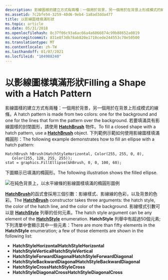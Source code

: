 ```yaml
---
description: 影線圖樣的建立方式有兩種：一個用於背景，另一個用於在背景上形成模式的線條。
ms.assetid: 7c2bfe54-3259-40d6-9eb4-1a8ad3dda477
title: 以影線圖樣填滿形狀
ms.topic: article
ms.date: 05/31/2018
ms.openlocfilehash: 8c37f06c93a6ac66a4a6066874c99b88652a0819
ms.sourcegitcommit: 831e8f3db78ab820e1710cede244553c70e50500
ms.translationtype: MT
ms.contentlocale: zh-TW
ms.lasthandoff: 01/07/2021
ms.locfileid: "104988240"
---
```

# <a name="filling-a-shape-with-a-hatch-pattern"></a><span data-ttu-id="86aa7-103">以影線圖樣填滿形狀</span><span class="sxs-lookup"><span data-stu-id="86aa7-103">Filling a Shape with a Hatch Pattern</span></span>

<span data-ttu-id="86aa7-104">影線圖樣的建立方式有兩種：一個用於背景，另一個用於在背景上形成模式的線條。</span><span class="sxs-lookup"><span data-stu-id="86aa7-104">A hatch pattern is made from two colors: one for the background and one for the lines that form the pattern over the background.</span></span> <span data-ttu-id="86aa7-105">若要填滿具有影線圖樣的封閉圖形，請使用 [**HatchBrush**](/windows/desktop/api/gdiplusbrush/nl-gdiplusbrush-hatchbrush) 物件。</span><span class="sxs-lookup"><span data-stu-id="86aa7-105">To fill a closed shape with a hatch pattern, use a [**HatchBrush**](/windows/desktop/api/gdiplusbrush/nl-gdiplusbrush-hatchbrush) object.</span></span> <span data-ttu-id="86aa7-106">下列範例示範如何使用影線圖樣填滿橢圓形：</span><span class="sxs-lookup"><span data-stu-id="86aa7-106">The following example demonstrates how to fill an ellipse with a hatch pattern:</span></span>


```
HatchBrush hBrush(HatchStyleHorizontal, Color(255, 255, 0, 0),
   Color(255, 128, 255, 255));
stat = graphics.FillEllipse(&hBrush, 0, 0, 100, 60);
```



<span data-ttu-id="86aa7-107">下圖顯示已填滿的橢圓形。</span><span class="sxs-lookup"><span data-stu-id="86aa7-107">The following illustration shows the filled ellipse.</span></span>

![在純色背景上，以水平線條的影線圖樣填滿的橢圓形圖例](images/hatch1.png)

<span data-ttu-id="86aa7-109">[**HatchBrush**](/windows/desktop/api/gdiplusbrush/nl-gdiplusbrush-hatchbrush)的函式會採用三個引數：影線樣式、影線線的色彩，以及背景的色彩。</span><span class="sxs-lookup"><span data-stu-id="86aa7-109">The [**HatchBrush**](/windows/desktop/api/gdiplusbrush/nl-gdiplusbrush-hatchbrush) constructor takes three arguments: the hatch style, the color of the hatch line, and the color of the background.</span></span> <span data-ttu-id="86aa7-110">影線樣式引數可以是 [**HatchStyle**](/windows/desktop/api/Gdiplusenums/ne-gdiplusenums-hatchstyle) 列舉的任何元素。</span><span class="sxs-lookup"><span data-stu-id="86aa7-110">The hatch style argument can be any element of the [**HatchStyle**](/windows/desktop/api/Gdiplusenums/ne-gdiplusenums-hatchstyle) enumeration.</span></span> <span data-ttu-id="86aa7-111">**HatchStyle** 列舉中有超過50個元素;下列清單中會顯示其中一些元素：</span><span class="sxs-lookup"><span data-stu-id="86aa7-111">There are more than fifty elements in the **HatchStyle** enumeration; a few of those elements are shown in the following list:</span></span>

-   <span data-ttu-id="86aa7-112">**HatchStyleHorizontal**</span><span class="sxs-lookup"><span data-stu-id="86aa7-112">**HatchStyleHorizontal**</span></span>
-   <span data-ttu-id="86aa7-113">**HatchStyleVertical**</span><span class="sxs-lookup"><span data-stu-id="86aa7-113">**HatchStyleVertical**</span></span>
-   <span data-ttu-id="86aa7-114">**HatchStyleForwardDiagonal**</span><span class="sxs-lookup"><span data-stu-id="86aa7-114">**HatchStyleForwardDiagonal**</span></span>
-   <span data-ttu-id="86aa7-115">**HatchStyleBackwardDiagonal**</span><span class="sxs-lookup"><span data-stu-id="86aa7-115">**HatchStyleBackwardDiagonal**</span></span>
-   <span data-ttu-id="86aa7-116">**HatchStyleCross**</span><span class="sxs-lookup"><span data-stu-id="86aa7-116">**HatchStyleCross**</span></span>
-   <span data-ttu-id="86aa7-117">**HatchStyleDiagonalCross**</span><span class="sxs-lookup"><span data-stu-id="86aa7-117">**HatchStyleDiagonalCross**</span></span>

 

 



